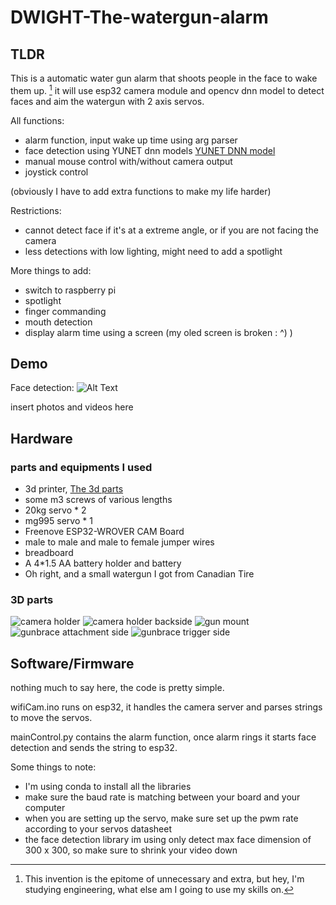 # DWIGHT-The-watergun-alarm

## TLDR

This is a automatic water gun alarm that shoots people in the face to wake them up. [^1]
it will use esp32 camera module and opencv dnn model to detect faces and aim the watergun with 2 axis servos.

All functions:

- alarm function, input wake up time using arg parser
- face detection using YUNET dnn models [YUNET DNN model](https://github.com/jzhou-k/opencv_zoo/tree/master/models/face_detection_yunet)
- manual mouse control with/without camera output
- joystick control

(obviously I have to add extra functions to make my life harder)

Restrictions:

- cannot detect face if it's at a extreme angle, or if you are not facing the camera
- less detections with low lighting, might need to add a spotlight

More things to add:
- switch to raspberry pi 
- spotlight
- finger commanding
- mouth detection
- display alarm time using a screen (my oled screen is broken :    ^) )

## Demo

Face detection: 
![Alt Text](https://github.com/jzhou-k/DWIGHT-The-watergun-alarm/blob/main/demo/faceDetect.gif) 


insert photos and videos here

## Hardware

### parts and equipments I used

- 3d printer, [The 3d parts](https://github.com/jzhou-k/DWIGHT-The-watergun-alarm/blob/main/hardware)
- some m3 screws of various lengths
- 20kg servo * 2
- mg995 servo * 1
- Freenove ESP32-WROVER CAM Board
- male to male and male to female jumper wires
- breadboard
- A 4*1.5 AA battery holder and battery
- Oh right, and a small watergun I got from Canadian Tire

### 3D parts 
![camera holder](https://github.com/jzhou-k/DWIGHT-The-watergun-alarm/blob/main/hardware/esp%20camera%20holder/image.png)
![camera holder backside](https://github.com/jzhou-k/DWIGHT-The-watergun-alarm/blob/main/hardware/esp%20camera%20holder/image%20back.png)
![gun mount](https://github.com/jzhou-k/DWIGHT-The-watergun-alarm/blob/main/hardware/gun%20mount.png)
![gunbrace attachment side](https://github.com/jzhou-k/DWIGHT-The-watergun-alarm/blob/main/hardware/brace%20attachment%20side.png)
![gunbrace trigger side](https://github.com/jzhou-k/DWIGHT-The-watergun-alarm/blob/main/hardware/gun%20brace%20and%20trigger%20servo%20holder.png)

## Software/Firmware

nothing much to say here, the code is pretty simple.

wifiCam.ino runs on esp32, it handles the camera server and parses strings to move the servos. 

mainControl.py contains the alarm function, once alarm rings it starts face detection and sends the string to esp32. 

Some things to note:

- I'm using conda to install all the libraries
- make sure the baud rate is matching between your board and your computer
- when you are setting up the servo, make sure set up the pwm rate according to your servos datasheet
- the face detection library im using only detect max face dimension of 300 x 300, so make sure to shrink your video down


[^1]: This invention is the epitome of unnecessary and extra, but hey, I'm studying engineering, what else am I going to use my skills on.
